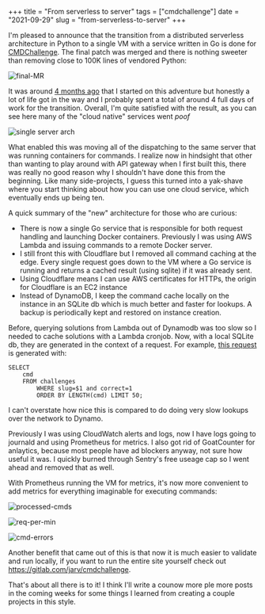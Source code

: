 +++
title = "From serverless to server"
tags = ["cmdchallenge"]
date = "2021-09-29"
slug = "from-serverless-to-server"
+++

I'm pleased to announce that the transition from a distributed serverless architecture in Python to a single VM with a service written in Go is done for [CMDChallenge](https://cmdchallenge.com).
The final patch was merged and there is nothing sweeter than removing close to 100K lines of vendored Python:

![final-MR](/Users/jarv/src/jarv.org/static/img/final-MR.png)

It was around [4 months ago](/posts/golang-rewrite-cmdchallenge/) that I started on this adventure but honestly a lot of life got in the way and I probably spent a total of around 4 full days of work for the transition.
Overall, I'm quite satisfied with the result, as you can see here many of the "cloud native" services went *poof*

![single server arch](/Users/jarv/src/jarv.org/static/img/cmd-single-server-arch.png)

What enabled this was moving all of the dispatching to the same server that was running containers for commands.
I realize now in hindsight that other than wanting to play around with API gateway when I first built this, there was really no good reason why I shouldn't have done this from the beginning.
Like many side-projects, I guess this turned into a yak-shave where you start thinking about how you can use one cloud service, which eventually ends up being ten.

A quick summary of the "new" architecture for those who are curious:

- There is now a single Go service that is responsible for both request handling and launching Docker containers. Previously I was using AWS Lambda and issuing commands to a remote Docker server.
- I still front this with Cloudflare but I removed all command caching at the edge. Every single request goes down to the VM where a Go service is running and returns a cached result (using sqlite) if it was already sent.
- Using Cloudflare means I can use AWS certificates for HTTPs, the origin for Cloudflare is an EC2 instance
- Instead of DynamoDB, I keep the command cache locally on the instance in an SQLite db which is much better and faster for lookups. A backup is periodically kept and restored on instance creation.

Before, querying solutions from Lambda out of Dynamodb was too slow so I needed to cache solutions with a Lambda cronjob.
Now, with a local SQLite db, they are generated in the context of a request.
For example, [this request](https://cmdchallenge.com/c/s?slug=hello_world) is generated with:

```
SELECT
    cmd
    FROM challenges
        WHERE slug=$1 and correct=1
        ORDER BY LENGTH(cmd) LIMIT 50;
```

I can't overstate how nice this is compared to do doing very slow lookups over the network to Dynamo.

Previously I was using CloudWatch alerts and logs, now I have logs going to journald and using Prometheus for metrics.
I also got rid of GoatCounter for anlaytics, because most people have ad blockers anyway, not sure how useful it was. I quickly burned through Sentry's free useage cap so I went ahead and removed that as well.

With Prometheus running the VM for metrics, it's now more convenient to add metrics for everything imaginable for executing commands:

![processed-cmds](/Users/jarv/src/jarv.org/static/img/processed-cmds.png)

![req-per-min](/Users/jarv/src/jarv.org/static/img/req-per-min.png)

![cmd-errors](/Users/jarv/src/jarv.org/static/img/cmd-errors.png)

Another benefit that came out of this is that now it is much easier to validate and run locally, if you want to run the entire site yourself check out https://gitlab.com/jarv/cmdchallenge.

That's about all there is to it! I think I'll write a counow more ple more posts in the coming weeks for some things I learned from creating a couple projects in this style.
